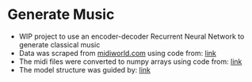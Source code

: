 # Generate Music

- WIP project to use an encoder-decoder Recurrent Neural Network to generate classical music
- Data was scraped from [midiworld.com](midiworld.com) using code from: [link](https://stackoverflow.com/questions/52124737/why-cant-i-download-a-midi-file-with-python-requests)
- The midi files were converted to numpy arrays using code from: [link](https://medium.com/analytics-vidhya/convert-midi-file-to-numpy-array-in-python-7d00531890c)
- The model structure was guided by: [link](https://github.com/bentrevett/pytorch-seq2seq/blob/master/1%20-%20Sequence%20to%20Sequence%20Learning%20with%20Neural%20Networks.ipynb)
